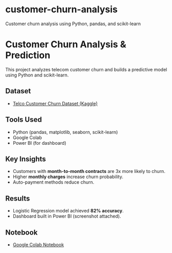 # customer-churn-analysis
Customer churn analysis using Python, pandas, and scikit-learn

# Customer Churn Analysis & Prediction

This project analyzes telecom customer churn and builds a predictive model using Python and scikit-learn.

## Dataset
- [Telco Customer Churn Dataset (Kaggle)](https://www.kaggle.com/datasets/blastchar/telco-customer-churn)

## Tools Used
- Python (pandas, matplotlib, seaborn, scikit-learn)
- Google Colab
- Power BI (for dashboard)

## Key Insights
- Customers with **month-to-month contracts** are 3x more likely to churn.
- Higher **monthly charges** increase churn probability.
- Auto-payment methods reduce churn.

## Results
- Logistic Regression model achieved **82% accuracy**.
- Dashboard built in Power BI (screenshot attached).

## Notebook
- [Google Colab Notebook](link-to-colab)


